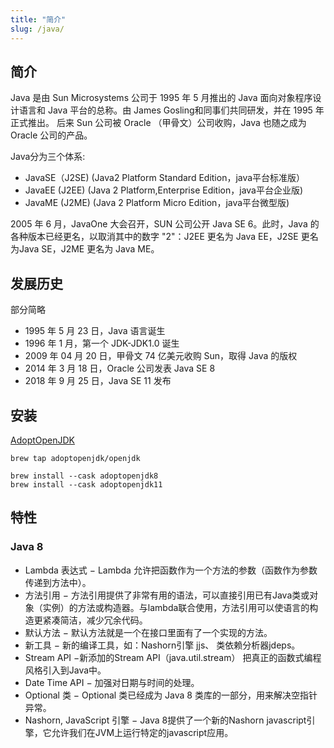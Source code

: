```yaml
---
title: "简介"
slug: /java/
---
```


## 简介

Java 是由 Sun Microsystems 公司于 1995 年 5 月推出的 Java 面向对象程序设计语言和 Java 平台的总称。由 James Gosling和同事们共同研发，并在 1995 年正式推出。
后来 Sun 公司被 Oracle （甲骨文）公司收购，Java 也随之成为 Oracle 公司的产品。

Java分为三个体系:
* JavaSE（J2SE) (Java2 Platform Standard Edition，java平台标准版）
* JavaEE (J2EE) (Java 2 Platform,Enterprise Edition，java平台企业版)
* JavaME (J2ME) (Java 2 Platform Micro Edition，java平台微型版)

2005 年 6 月，JavaOne 大会召开，SUN 公司公开 Java SE 6。此时，Java 的各种版本已经更名，以取消其中的数字 "2"：J2EE 更名为 Java EE，J2SE 更名为Java SE，J2ME 更名为 Java ME。

## 发展历史

部分简略

* 1995 年 5 月 23 日，Java 语言诞生
* 1996 年 1 月，第一个 JDK-JDK1.0 诞生
* 2009 年 04 月 20 日，甲骨文 74 亿美元收购 Sun，取得 Java 的版权
* 2014 年 3 月 18 日，Oracle 公司发表 Java SE 8
* 2018 年 9 月 25 日，Java SE 11 发布


## 安装 

[AdoptOpenJDK](https://adoptopenjdk.net)

```shell
brew tap adoptopenjdk/openjdk

brew install --cask adoptopenjdk8
brew install --cask adoptopenjdk11
```

## 特性

### Java 8

* Lambda 表达式 − Lambda 允许把函数作为一个方法的参数（函数作为参数传递到方法中）。
* 方法引用 − 方法引用提供了非常有用的语法，可以直接引用已有Java类或对象（实例）的方法或构造器。与lambda联合使用，方法引用可以使语言的构造更紧凑简洁，减少冗余代码。
* 默认方法 − 默认方法就是一个在接口里面有了一个实现的方法。
* 新工具 − 新的编译工具，如：Nashorn引擎 jjs、 类依赖分析器jdeps。
* Stream API −新添加的Stream API（java.util.stream） 把真正的函数式编程风格引入到Java中。
* Date Time API − 加强对日期与时间的处理。
* Optional 类 − Optional 类已经成为 Java 8 类库的一部分，用来解决空指针异常。
* Nashorn, JavaScript 引擎 − Java 8提供了一个新的Nashorn javascript引擎，它允许我们在JVM上运行特定的javascript应用。